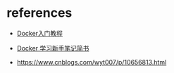 # references

- [Docker入门教程](http://www.docker.org.cn/book/docker.html)
- [Docker 学习新手笔记简书](https://www.jianshu.com/p/ad2723eace08)

-  https://www.cnblogs.com/wyt007/p/10656813.html 

